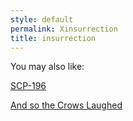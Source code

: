 ```yaml
---
style: default
permalink: Xinsurrection
title: insurrection
---
```

You may also like:

[SCP-196](http://scp-wiki.net/scp-196)

[And so the Crows Laughed](http://scp-wiki.net/and-so-the-crows-laughed)
